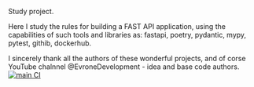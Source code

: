 Study project.

Here I study the rules for building a FAST API application, using the capabilities of such tools and libraries as:
fastapi, poetry, pydantic, mypy, pytest, githib, dockerhub.

I sincerely thank all the authors of these wonderful projects, and of corse YouTube chalnnel @EvroneDevelopment - idea and base code authors.
[![main CI](https://github.com/CloudHunterTHEreal/poetry_study/actions/workflows/ci.yml/badge.svg)](https://github.com/CloudHunterTHEreal/poetry_study/actions/workflows/ci.yml)
